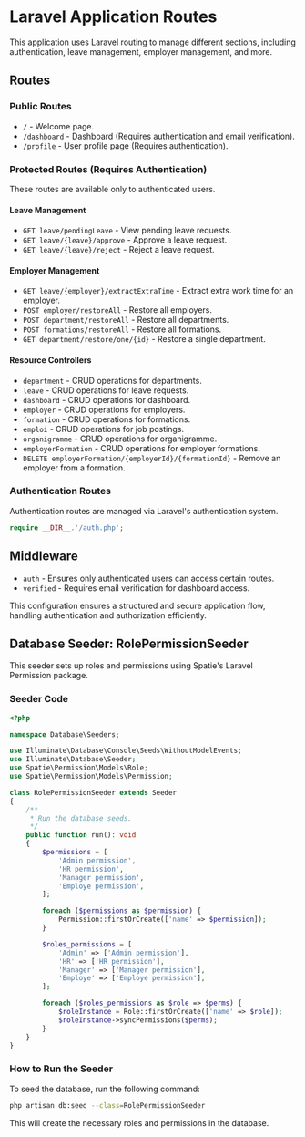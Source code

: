 # Laravel Application Routes

This application uses Laravel routing to manage different sections, including authentication, leave management, employer management, and more.

## Routes

### Public Routes
- `/` - Welcome page.
- `/dashboard` - Dashboard (Requires authentication and email verification).
- `/profile` - User profile page (Requires authentication).

### Protected Routes (Requires Authentication)
These routes are available only to authenticated users.

#### Leave Management
- `GET leave/pendingLeave` - View pending leave requests.
- `GET leave/{leave}/approve` - Approve a leave request.
- `GET leave/{leave}/reject` - Reject a leave request.

#### Employer Management
- `GET leave/{employer}/extractExtraTime` - Extract extra work time for an employer.
- `POST employer/restoreAll` - Restore all employers.
- `POST department/restoreAll` - Restore all departments.
- `POST formations/restoreAll` - Restore all formations.
- `GET department/restore/one/{id}` - Restore a single department.

#### Resource Controllers
- `department` - CRUD operations for departments.
- `leave` - CRUD operations for leave requests.
- `dashboard` - CRUD operations for dashboard.
- `employer` - CRUD operations for employers.
- `formation` - CRUD operations for formations.
- `emploi` - CRUD operations for job postings.
- `organigramme` - CRUD operations for organigramme.
- `employerFormation` - CRUD operations for employer formations.
- `DELETE employerFormation/{employerId}/{formationId}` - Remove an employer from a formation.

### Authentication Routes
Authentication routes are managed via Laravel's authentication system.

```php
require __DIR__.'/auth.php';
```

## Middleware
- `auth` - Ensures only authenticated users can access certain routes.
- `verified` - Requires email verification for dashboard access.

This configuration ensures a structured and secure application flow, handling authentication and authorization efficiently.

## Database Seeder: RolePermissionSeeder

This seeder sets up roles and permissions using Spatie's Laravel Permission package.

### Seeder Code

```php
<?php

namespace Database\Seeders;

use Illuminate\Database\Console\Seeds\WithoutModelEvents;
use Illuminate\Database\Seeder;
use Spatie\Permission\Models\Role;
use Spatie\Permission\Models\Permission;

class RolePermissionSeeder extends Seeder
{
    /**
     * Run the database seeds.
     */
    public function run(): void
    {
        $permissions = [
            'Admin permission',
            'HR permission',
            'Manager permission',
            'Employe permission',
        ];

        foreach ($permissions as $permission) {
            Permission::firstOrCreate(['name' => $permission]);
        }

        $roles_permissions = [
            'Admin' => ['Admin permission'],
            'HR' => ['HR permission'],
            'Manager' => ['Manager permission'],
            'Employe' => ['Employe permission'],
        ];

        foreach ($roles_permissions as $role => $perms) {
            $roleInstance = Role::firstOrCreate(['name' => $role]);
            $roleInstance->syncPermissions($perms);
        }
    }
}
```

### How to Run the Seeder
To seed the database, run the following command:
```sh
php artisan db:seed --class=RolePermissionSeeder
```

This will create the necessary roles and permissions in the database.

